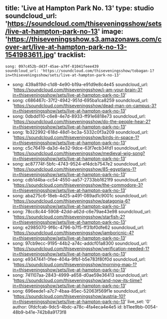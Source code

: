 title: 'Live at Hampton Park No. 13'
type: studio
soundcloud_url: 'https://soundcloud.com/thiseveningsshow/sets/live-at-hampton-park-no-13'
image: 'https://thiseveningsshow.s3.amazonaws.com/cover-art/live-at-hampton-park-no-13-1541983611.jpg'
tracklist:
  -
    song: 097c452b-d43f-45ae-a79f-81041feee439
    soundcloud_url: 'https://soundcloud.com/thiseveningsshow/tobagan-1?in=thiseveningsshow/sets/live-at-hampton-park-no-13'
  -
    song: 439a819d-c1d8-4e90-b19a-e91d9e8c4e45
    soundcloud_url: 'https://soundcloud.com/thiseveningsshow/i-am-your-brain-3?in=thiseveningsshow/sets/live-at-hampton-park-no-13'
  -
    song: c686467c-37f2-4942-951d-695ba1ca8259
    soundcloud_url: 'https://soundcloud.com/thiseveningsshow/dead-man-on-campus-3?in=thiseveningsshow/sets/live-at-hampton-park-no-13'
  -
    song: 0dbdd110-c6e8-4e7d-8933-ff91e6818e73
    soundcloud_url: 'https://soundcloud.com/thiseveningsshow/do-the-people-hear-2?in=thiseveningsshow/sets/live-at-hampton-park-no-13'
  -
    song: 1b322992-618d-48d1-bc3a-5332c0f3a209
    soundcloud_url: 'https://soundcloud.com/thiseveningsshow/birds-in-space-1?in=thiseveningsshow/sets/live-at-hampton-park-no-13'
  -
    song: c5c76419-da3d-4e32-9dce-63f7ecb34fd1
    soundcloud_url: 'https://soundcloud.com/thiseveningsshow/medieval-wig-song?in=thiseveningsshow/sets/live-at-hampton-park-no-13'
  -
    song: ac87774f-5bfc-4743-9524-ef4dcb7547e2
    soundcloud_url: 'https://soundcloud.com/thiseveningsshow/85-egyptians-1?in=thiseveningsshow/sets/live-at-hampton-park-no-13'
  -
    song: cdb1d4ba-cc54-4550-aa57-2733bb1621f9
    soundcloud_url: 'https://soundcloud.com/thiseveningsshow/the-commodore-3?in=thiseveningsshow/sets/live-at-hampton-park-no-13'
  -
    song: aba275c6-18eb-4d25-a491-089ad1c9001c
    soundcloud_url: 'https://soundcloud.com/thiseveningsshow/patagonia-6?in=thiseveningsshow/sets/live-at-hampton-park-no-13'
  -
    song: 78cc8c44-5908-42dd-a62d-c6e79ae43e98
    soundcloud_url: 'https://soundcloud.com/thiseveningsshow/starfish-2?in=thiseveningsshow/sets/live-at-hampton-park-no-13'
  -
    song: e2985070-9f6c-4796-b7f5-ff31bf0dfe62
    soundcloud_url: 'https://soundcloud.com/thiseveningsshow/jamboricnic-4?in=thiseveningsshow/sets/live-at-hampton-park-no-13'
  -
    song: 97cb9ecc-9195-44b2-a74c-addcf01a8300
    soundcloud_url: 'https://soundcloud.com/thiseveningsshow/verification-needed-1?in=thiseveningsshow/sets/live-at-hampton-park-no-13'
  -
    song: e9347441-0fee-404a-9fb1-b5e783f80f0d
    soundcloud_url: 'https://soundcloud.com/thiseveningsshow/morning-map-1?in=thiseveningsshow/sets/live-at-hampton-park-no-13'
  -
    song: 741107aa-2843-4999-a658-d0ae59e36413
    soundcloud_url: 'https://soundcloud.com/thiseveningsshow/and-now-its-tiime?in=thiseveningsshow/sets/live-at-hampton-park-no-13'
  -
    song: 696eede1-a7c7-4baa-85ec-52063f569f1e
    soundcloud_url: 'https://soundcloud.com/thiseveningsshow/austria-10?in=thiseveningsshow/sets/live-at-hampton-park-no-13'
live_set: '0'
author: 0fdcfcab-9dc5-4bdc-a78c-4fa4eca4e4e5
id: b11ee9bb-0054-48b9-b41e-742b8a9173f8
